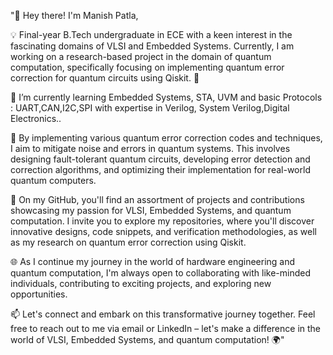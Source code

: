 "👋 Hey there! I'm Manish Patla,

💡 Final-year B.Tech undergraduate in ECE with a keen interest in the fascinating domains of VLSI and Embedded Systems. Currently, I 
 am working on a research-based project in the domain of quantum computation, specifically focusing on implementing quantum error correction for 
 quantum circuits using Qiskit. 🌟

🧰  I’m currently learning Embedded Systems, STA, UVM and basic Protocols : UART,CAN,I2C,SPI with expertise in Verilog, System Verilog,Digital Electronics..

🧪 By implementing various quantum error correction codes and techniques, I aim to mitigate noise and errors in quantum systems. This involves designing fault-tolerant quantum circuits, developing error detection and correction algorithms, and optimizing their implementation for real-world quantum computers.

🚀 On my GitHub, you'll find an assortment of projects and contributions showcasing my passion for VLSI, Embedded Systems, and quantum computation. I invite you to explore my repositories, where you'll discover innovative designs, code snippets, and verification methodologies, as well as my research on quantum error correction using Qiskit.

🌐 As I continue my journey in the world of hardware engineering and quantum computation, I'm always open to collaborating with like-minded individuals, contributing to exciting projects, and exploring new opportunities.

📫 Let's connect and embark on this transformative journey together. Feel free to reach out to me via email or LinkedIn – let's make a difference in the world of VLSI, Embedded Systems, and quantum computation! 🌍"
